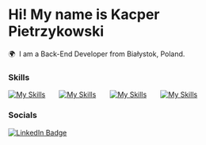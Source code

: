 Hi! My name is Kacper Pietrzykowski 
========================================================================================================================================

🌍  I am a Back-End Developer from Białystok, Poland.
<br/>

### Skills

[![My Skills](https://skillicons.dev/icons?i=java,spring,maven,hibernate)](https://skillicons.dev) &nbsp;&nbsp;&nbsp;&nbsp;&nbsp; [![My Skills](https://skillicons.dev/icons?i=git,docker)](https://skillicons.dev) &nbsp;&nbsp;&nbsp;&nbsp;&nbsp; [![My Skills](https://skillicons.dev/icons?i=mysql,postgresql)](https://skillicons.dev) &nbsp;&nbsp;&nbsp;&nbsp;&nbsp; [![My Skills](https://skillicons.dev/icons?i=mongodb)](https://skillicons.dev)
<br/>

### Socials

<div id="badges">
  <a href="https://www.linkedin.com/in/senpai-iwnl/">
    <img src="https://img.shields.io/badge/LinkedIn-blue?style=for-the-badge&logo=linkedin&logoColor=white" alt="LinkedIn Badge"/>
  </a>
</div>
